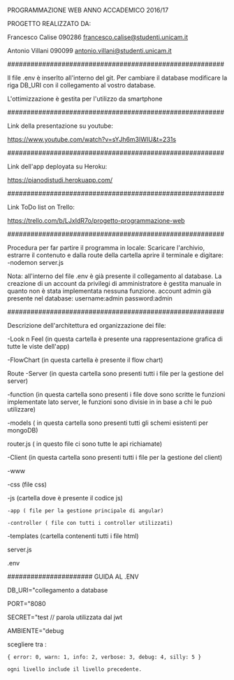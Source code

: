 PROGRAMMAZIONE WEB ANNO ACCADEMICO 2016/17

PROGETTO REALIZZATO DA:

Francesco Calise 090286 francesco.calise@studenti.unicam.it

Antonio Villani 090099 antonio.villani@studenti.unicam.it

########################################################

 Il file .env è inserIto all'interno del git.
 Per cambiare il database modificare la riga DB_URI con il collegamento al vostro database.
 
 L'ottimizzazione è gestita per l'utilizzo da smartphone
 
########################################################

Link della presentazione su youtube:

https://www.youtube.com/watch?v=sYJh6m3IWIU&t=231s
 
 
########################################################
 
Link dell'app deployata su Heroku:

https://pianodistudi.herokuapp.com/

########################################################

Link ToDo list on Trello:

https://trello.com/b/LJxIdR7o/progetto-programmazione-web

########################################################

Procedura per far partire il programma in locale:
Scaricare l'archivio, estrarre il contenuto e dalla route della cartella aprire il terminale e digitare:
-nodemon server.js

Nota: all'interno del file .env è già presente il collegamento al database. 
    La creazione di  un account da privilegi di amministratore è gestita manuale in quanto non è stata implementata nessuna funzione.
    account admin già presente nel database:
    username:admin  password:admin
    
########################################################

Descrizione dell'architettura ed organizzazione dei file:

-Look n Feel (in questa cartella è presente una rappresentazione grafica di tutte le viste dell'app)

-FlowChart (in questa cartella è presente il flow chart)

Route
 -Server (in questa cartella sono presenti tutti i file per la gestione del server)
 
  -function (in questa cartella sono presenti i file dove sono scritte le funzioni implementate lato server, le funzioni sono divisie in 
   in base a chi le può utilizzare)
   
  -models ( in questa cartella sono presenti tutti gli schemi esistenti per mongoDB)
  
  router.js ( in questo file ci sono tutte le api richiamate)
  
 -Client (in questa cartella sono presenti tutti i file per la gestione del client)
 
  -www
  
   -css (file css)
   
   -js (cartella dove è presente il codice js)
   
    -app ( file per la gestione principale di angular)
    
    -controller ( file con tutti i controller utilizzati)
    
   -templates (cartella contenenti tutti i file html)
   
server.js

.env
  
 
 ###################### GUIDA AL .ENV
 
DB_URI="collegamento a database

PORT="8080

SECRET="test      // parola utilizzata dal jwt

AMBIENTE="debug

scegliere tra :

    { error: 0, warn: 1, info: 2, verbose: 3, debug: 4, silly: 5 }
    
    ogni livello include il livello precedente.
  
